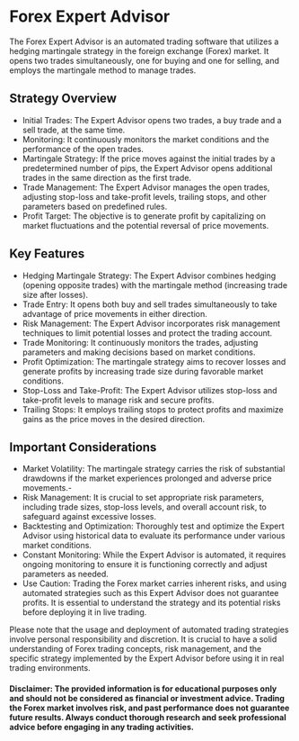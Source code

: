 # Forex Expert Advisor
The Forex Expert Advisor is an automated trading software that utilizes a hedging martingale strategy in the foreign exchange (Forex) market. It opens two trades simultaneously, one for buying and one for selling, and employs the martingale method to manage trades.

## Strategy Overview
- Initial Trades: The Expert Advisor opens two trades, a buy trade and a sell trade, at the same time.
- Monitoring: It continuously monitors the market conditions and the performance of the open trades.
- Martingale Strategy: If the price moves against the initial trades by a predetermined number of pips, the Expert Advisor opens additional trades in the same direction as the first trade.
- Trade Management: The Expert Advisor manages the open trades, adjusting stop-loss and take-profit levels, trailing stops, and other parameters based on predefined rules.
- Profit Target: The objective is to generate profit by capitalizing on market fluctuations and the potential reversal of price movements.
## Key Features
- Hedging Martingale Strategy: The Expert Advisor combines hedging (opening opposite trades) with the martingale method (increasing trade size after losses).
- Trade Entry: It opens both buy and sell trades simultaneously to take advantage of price movements in either direction.
- Risk Management: The Expert Advisor incorporates risk management techniques to limit potential losses and protect the trading account.
- Trade Monitoring: It continuously monitors the trades, adjusting parameters and making decisions based on market conditions.
- Profit Optimization: The martingale strategy aims to recover losses and generate profits by increasing trade size during favorable market conditions.
- Stop-Loss and Take-Profit: The Expert Advisor utilizes stop-loss and take-profit levels to manage risk and secure profits.
- Trailing Stops: It employs trailing stops to protect profits and maximize gains as the price moves in the desired direction.
## Important Considerations
- Market Volatility: The martingale strategy carries the risk of substantial drawdowns if the market experiences prolonged and adverse price movements.- 
- Risk Management: It is crucial to set appropriate risk parameters, including trade sizes, stop-loss levels, and overall account risk, to safeguard against excessive losses.
- Backtesting and Optimization: Thoroughly test and optimize the Expert Advisor using historical data to evaluate its performance under various market conditions.
- Constant Monitoring: While the Expert Advisor is automated, it requires ongoing monitoring to ensure it is functioning correctly and adjust parameters as needed.
- Use Caution: Trading the Forex market carries inherent risks, and using automated strategies such as this Expert Advisor does not guarantee profits. It is essential to understand the strategy and its potential risks before deploying it in live trading.


Please note that the usage and deployment of automated trading strategies involve personal responsibility and discretion. It is crucial to have a solid understanding of Forex trading concepts, risk management, and the specific strategy implemented by the Expert Advisor before using it in real trading environments.

####  Disclaimer: The provided information is for educational purposes only and should not be considered as financial or investment advice. Trading the Forex market involves risk, and past performance does not guarantee future results. Always conduct thorough research and seek professional advice before engaging in any trading activities.
